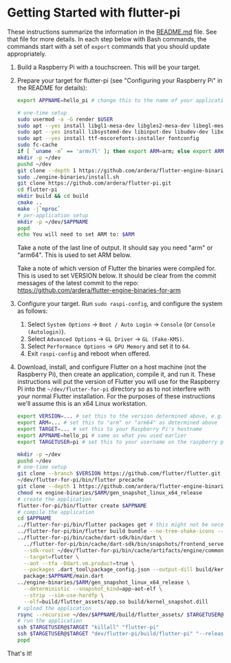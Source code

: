 # Getting Started with flutter-pi

These instructions summarize the information in the [README.md](README.md) file. See that file for more details.
In each step below with Bash commands, the commands start with a set of `export` commands that you should update appropriately.

1. Build a Raspberry Pi with a touchscreen. This will be your target.

2. Prepare your target for flutter-pi (see "Configuring your Raspberry Pi" in the README for details):
   ```bash
   export APPNAME=hello_pi # change this to the name of your application
   
   # one-time setup
   sudo usermod -a -G render $USER
   sudo apt --yes install libgl1-mesa-dev libgles2-mesa-dev libegl-mesa0 libdrm-dev libgbm-dev
   sudo apt --yes install libsystemd-dev libinput-dev libudev-dev libxkbcommon-dev
   sudo apt --yes install ttf-mscorefonts-installer fontconfig
   sudo fc-cache
   if [ `uname -m` == 'armv7l' ]; then export ARM=arm; else export ARM=arm64; fi
   mkdir -p ~/dev
   pushd ~/dev
   git clone --depth 1 https://github.com/ardera/flutter-engine-binaries-for-arm engine-binaries
   sudo ./engine-binaries/install.sh
   git clone https://github.com/ardera/flutter-pi.git
   cd flutter-pi
   mkdir build && cd build
   cmake ..
   make -j`nproc`
   # per-application setup
   mkdir -p ~/dev/$APPNAME
   popd
   echo You will need to set ARM to: $ARM
   ```
   
   Take a note of the last line of output. It should say you need "arm" or "arm64". This is used to set ARM below.
   
   Take a note of which version of Flutter the binaries were compiled for. This is used to set VERSION below. It should be clear from the commit messages of the latest commit to the repo: https://github.com/ardera/flutter-engine-binaries-for-arm

3. Configure your target. Run `sudo raspi-config`, and configure the system as follows:
   1. Select `System Options` -> `Boot / Auto Login` -> `Console` (or `Console (Autologin)`).
   2. Select `Advanced Options` -> `GL Driver` -> `GL (Fake-KMS)`.
   3. Select `Performance Options` -> `GPU Memory` and set it to `64`.
   4. Exit `raspi-config` and reboot when offered.

4. Download, install, and configure Flutter on a host machine (not the Raspberry Pi), then create an application, compile it, and run it.
   These instructions will put the version of Flutter you will use for the Raspberry Pi into the `~/dev/flutter-for-pi` directory so as to not interfere with your normal Flutter installation.
   For the purposes of these instructions we'll assume this is an x64 Linux workstation.
   ```bash
   export VERSION=... # set this to the version determined above, e.g. 1.22.4
   export ARM=... # set this to "arm" or "arm64" as determined above
   export TARGET=... # set this to your Raspberry Pi's hostname
   export APPNAME=hello_pi # same as what you used earlier
   export TARGETUSER=pi # set this to your username on the raspberry pi, e.g. "pi" or $USER if it's the same as on the host
   
   mkdir -p ~/dev
   pushd ~/dev
   # one-time setup
   git clone --branch $VERSION https://github.com/flutter/flutter.git flutter-for-pi
   ~/dev/flutter-for-pi/bin/flutter precache
   git clone --depth 1 https://github.com/ardera/flutter-engine-binaries-for-arm engine-binaries
   chmod +x engine-binaries/$ARM/gen_snapshot_linux_x64_release
   # create the application
   flutter-for-pi/bin/flutter create $APPNAME
   # compile the application
   cd $APPNAME
   ../flutter-for-pi/bin/flutter packages get # this might not be necessary
   ../flutter-for-pi/bin/flutter build bundle --no-tree-shake-icons --precompiled
   ../flutter-for-pi/bin/cache/dart-sdk/bin/dart \
     ../flutter-for-pi/bin/cache/dart-sdk/bin/snapshots/frontend_server.dart.snapshot \
     --sdk-root ~/dev/flutter-for-pi/bin/cache/artifacts/engine/common/flutter_patched_sdk_product \
     --target=flutter \
     --aot --tfa -Ddart.vm.product=true \
     --packages .dart_tool\package_config.json --output-dill build/kernel_snapshot.dill --depfile build/kernel_snapshot.d \
     package:$APPNAME/main.dart
   ../engine-binaries/$ARM/gen_snapshot_linux_x64_release \
     --deterministic --snapshot_kind=app-aot-elf \
     --strip --sim-use-hardfp \
     --elf=build/flutter_assets/app.so build/kernel_snapshot.dill
   # upload the application
   rsync --recursive ~/dev/$APPNAME/build/flutter_assets/ $TARGETUSER@$TARGET:dev/$APPNAME
   # run the application
   ssh $TARGETUSER@$TARGET "killall" "flutter-pi"	
   ssh $TARGETUSER@$TARGET "dev/flutter-pi/build/flutter-pi" "--release" "~/dev/$APPNAME"
   popd
   ```

That's it!
